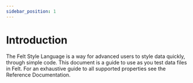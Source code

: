 ```yaml
---
sidebar_position: 1
---
```


# Introduction

The Felt Style Language is a way for advanced users to style data quickly, through simple code. This document is a guide to use as you test data files in Felt. For an exhaustive guide to all supported properties see the Reference Documentation.